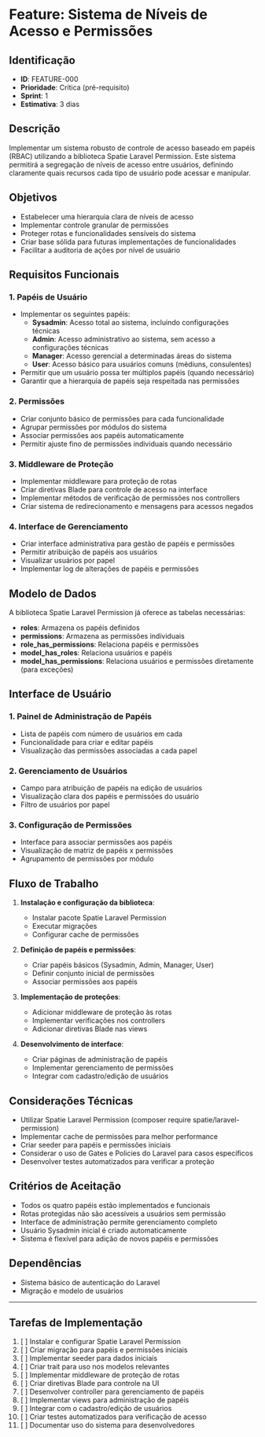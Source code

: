 # Feature: Sistema de Níveis de Acesso e Permissões

## Identificação
- **ID**: FEATURE-000
- **Prioridade**: Crítica (pré-requisito)
- **Sprint**: 1
- **Estimativa**: 3 dias

## Descrição
Implementar um sistema robusto de controle de acesso baseado em papéis (RBAC) utilizando a biblioteca Spatie Laravel Permission. Este sistema permitirá a segregação de níveis de acesso entre usuários, definindo claramente quais recursos cada tipo de usuário pode acessar e manipular.

## Objetivos
- Estabelecer uma hierarquia clara de níveis de acesso
- Implementar controle granular de permissões
- Proteger rotas e funcionalidades sensíveis do sistema
- Criar base sólida para futuras implementações de funcionalidades
- Facilitar a auditoria de ações por nível de usuário

## Requisitos Funcionais

### 1. Papéis de Usuário
- Implementar os seguintes papéis:
  - **Sysadmin**: Acesso total ao sistema, incluindo configurações técnicas
  - **Admin**: Acesso administrativo ao sistema, sem acesso a configurações técnicas
  - **Manager**: Acesso gerencial a determinadas áreas do sistema
  - **User**: Acesso básico para usuários comuns (médiuns, consulentes)
- Permitir que um usuário possa ter múltiplos papéis (quando necessário)
- Garantir que a hierarquia de papéis seja respeitada nas permissões

### 2. Permissões
- Criar conjunto básico de permissões para cada funcionalidade
- Agrupar permissões por módulos do sistema
- Associar permissões aos papéis automaticamente
- Permitir ajuste fino de permissões individuais quando necessário

### 3. Middleware de Proteção
- Implementar middleware para proteção de rotas
- Criar diretivas Blade para controle de acesso na interface
- Implementar métodos de verificação de permissões nos controllers
- Criar sistema de redirecionamento e mensagens para acessos negados

### 4. Interface de Gerenciamento
- Criar interface administrativa para gestão de papéis e permissões
- Permitir atribuição de papéis aos usuários
- Visualizar usuários por papel
- Implementar log de alterações de papéis e permissões

## Modelo de Dados
A biblioteca Spatie Laravel Permission já oferece as tabelas necessárias:

- **roles**: Armazena os papéis definidos
- **permissions**: Armazena as permissões individuais
- **role_has_permissions**: Relaciona papéis e permissões
- **model_has_roles**: Relaciona usuários e papéis
- **model_has_permissions**: Relaciona usuários e permissões diretamente (para exceções)

## Interface de Usuário

### 1. Painel de Administração de Papéis
- Lista de papéis com número de usuários em cada
- Funcionalidade para criar e editar papéis
- Visualização das permissões associadas a cada papel

### 2. Gerenciamento de Usuários
- Campo para atribuição de papéis na edição de usuários
- Visualização clara dos papéis e permissões do usuário
- Filtro de usuários por papel

### 3. Configuração de Permissões
- Interface para associar permissões aos papéis
- Visualização de matriz de papéis x permissões
- Agrupamento de permissões por módulo

## Fluxo de Trabalho

1. **Instalação e configuração da biblioteca**:
   - Instalar pacote Spatie Laravel Permission
   - Executar migrações
   - Configurar cache de permissões

2. **Definição de papéis e permissões**:
   - Criar papéis básicos (Sysadmin, Admin, Manager, User)
   - Definir conjunto inicial de permissões
   - Associar permissões aos papéis

3. **Implementação de proteções**:
   - Adicionar middleware de proteção às rotas
   - Implementar verificações nos controllers
   - Adicionar diretivas Blade nas views

4. **Desenvolvimento de interface**:
   - Criar páginas de administração de papéis
   - Implementar gerenciamento de permissões
   - Integrar com cadastro/edição de usuários

## Considerações Técnicas

- Utilizar Spatie Laravel Permission (composer require spatie/laravel-permission)
- Implementar cache de permissões para melhor performance
- Criar seeder para papéis e permissões iniciais
- Considerar o uso de Gates e Policies do Laravel para casos específicos
- Desenvolver testes automatizados para verificar a proteção

## Critérios de Aceitação
- Todos os quatro papéis estão implementados e funcionais
- Rotas protegidas não são acessíveis a usuários sem permissão
- Interface de administração permite gerenciamento completo
- Usuário Sysadmin inicial é criado automaticamente
- Sistema é flexível para adição de novos papéis e permissões

## Dependências
- Sistema básico de autenticação do Laravel
- Migração e modelo de usuários

---

## Tarefas de Implementação

1. [ ] Instalar e configurar Spatie Laravel Permission
2. [ ] Criar migração para papéis e permissões iniciais
3. [ ] Implementar seeder para dados iniciais
4. [ ] Criar trait para uso nos modelos relevantes
5. [ ] Implementar middleware de proteção de rotas
6. [ ] Criar diretivas Blade para controle na UI
7. [ ] Desenvolver controller para gerenciamento de papéis
8. [ ] Implementar views para administração de papéis
9. [ ] Integrar com o cadastro/edição de usuários
10. [ ] Criar testes automatizados para verificação de acesso
11. [ ] Documentar uso do sistema para desenvolvedores
